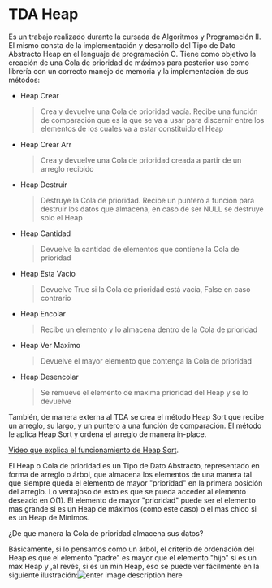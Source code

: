 # TDA Heap
Es un trabajo realizado durante la cursada de Algoritmos y Programación II.
El mismo consta de la implementación y desarrollo del Tipo de Dato Abstracto Heap en el lenguaje de programación C. 
Tiene como objetivo la creación de una Cola de prioridad de máximos para posterior uso como librería con un correcto manejo de memoria y la implementación de sus métodos:

 - Heap Crear
     > Crea y devuelve una Cola de prioridad vacía. Recibe una función de comparación que es la que se va a usar para discernir entre los elementos de los cuales va a estar constituido el Heap

 - Heap Crear Arr
    >Crea y devuelve una Cola de prioridad creada a partir de un arreglo recibido
    
 - Heap Destruir
    >Destruye la Cola de prioridad. Recibe un puntero a función para destruir los datos que almacena, en caso de ser NULL se destruye solo el Heap
    
 - Heap Cantidad
   > Devuelve la cantidad de elementos que contiene la Cola de prioridad
 
 - Heap Esta Vacío
   > Devuelve True si la Cola de prioridad está vacía, False en caso contrario

 - Heap Encolar
   > Recibe un elemento y lo almacena dentro de la Cola de prioridad

- Heap Ver Maximo
   > Devuelve el mayor elemento que contenga la Cola de prioridad
 
 - Heap Desencolar
   > Se remueve el elemento de maxima prioridad del Heap y se lo devuelve
  
También, de manera externa al TDA se crea el método Heap Sort
que recibe un arreglo, su largo, y un puntero a una función de comparación. El método le aplica Heap Sort y ordena el arreglo de manera in-place.

[Video que explica el funcionamiento de Heap Sort](https://www.youtube.com/watch?v=MtQL_ll5KhQ).

El Heap o Cola de prioridad es un Tipo de Dato Abstracto, representado en forma de arreglo o árbol, que almacena los elementos de una manera tal que siempre queda el elemento de mayor "prioridad" en la primera posición del arreglo. Lo ventajoso de esto es que se pueda acceder al elemento deseado en O(1). El elemento de mayor "prioridad" puede ser el elemento mas grande si es un Heap de máximos (como este caso) o el mas chico si es un Heap de Mínimos.

¿De que manera la Cola de prioridad almacena sus datos?

Básicamente, si lo pensamos como un árbol, el criterio de ordenación del Heap es que el elemento "padre" es mayor que el elemento "hijo" si es un max Heap y ,al revés, si es un min Heap, eso se puede ver fácilmente en la siguiente ilustración:![enter image description here](https://i0.wp.com/yoandroide.xyz/wp-content/uploads/2017/06/Min-Max-Heap-monticulos-como-usar-explicacion.png?fit=681,397&ssl=1)
